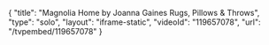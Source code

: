 {
    "title": "Magnolia Home by Joanna Gaines Rugs, Pillows & Throws",
    "type": "solo",
    "layout": "iframe-static",
    "videoId": "119657078",
    "url": "\/tvpembed\/119657078"
}
